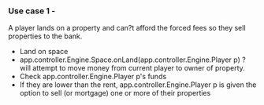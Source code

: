 ### Use case 1 - 
A player lands on a property and can?t afford the forced fees so they sell properties to the bank.
- Land on space
- app.controller.Engine.Space.onLand(app.controller.Engine.Player p) ? will attempt to move money from current player to owner of property.
- Check app.controller.Engine.Player p's funds
- If they are lower than the rent, app.controller.Engine.Player p is given the option to sell (or mortgage) one or more of their properties
